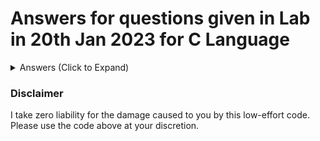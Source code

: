 # Answers for questions given in Lab in 20th Jan 2023 for C Language
<details>
  <summary>Answers (Click to Expand)</summary>
  
  * [Q1. First digit of fractional part](Lab2-Answers/Lab2-1.c)
  * [Q2. Insert 1 as first digit of fraction part](Lab2-Answers/Lab2-2.c)
  * [Q3. Second digit of fractional part](Lab2-Answers/Lab2-3.c)
  * [Q4. Delete digit before decimal](Lab2-Answers/Lab2-4.c)
  * [Q5. Delete first digit after decimal](Lab2-Answers/Lab2-5.c)
  * [Q6. Delete 2<sup>nd</sup> digit after decimal](Lab2-Answers/Lab2-6.c)
  * [Q7. Insert 1 as digit before decimal](Lab2-Answers/Lab2-7.c)
  * [Q8. Double the digit after decimal](Lab2-Answers/Lab2-8.c)
  * [Q9. Exchange the two digits before decimal](Lab2-Answers/Lab2-9.c)
  * [Q10. Sum of digits around decimal](Lab2-Answers/Lab2-10.c)
  * [Q11. Exchange digits around decimal](Lab2-Answers/Lab2-11.c)
  * [Q12. Sum of first two digits after decimal](Lab2-Answers/Lab2-12.c)
  * [Q13. Find sum of first k digits after decimal](Lab2-Answers/Lab2-13.c)
  * [Q14. Sum of k digits before decimal](Lab2-Answers/Lab2-14.c)
  * [Q15. Delete k<sup>th</sup> digit after decimal](Lab2-Answers/Lab2-15.c)

</details>

### Disclaimer
I take zero liability for the damage caused to you by this low-effort code. Please use the code above at your discretion.
